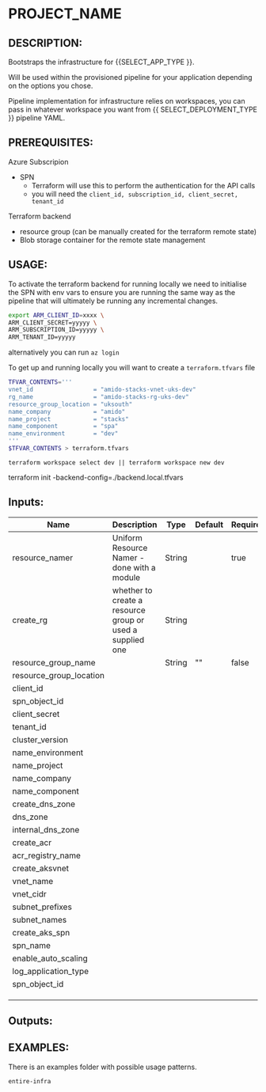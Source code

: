 # PROJECT_NAME

DESCRIPTION:
---
Bootstraps the infrastructure for {{SELECT_APP_TYPE }}. 

Will be used within the provisioned pipeline for your application depending on the options you chose.

Pipeline implementation for infrastructure relies on workspaces, you can pass in whatever workspace you want from {{ SELECT_DEPLOYMENT_TYPE }} pipeline YAML.

PREREQUISITES:
---
Azure Subscripion
  - SPN 
    - Terraform will use this to perform the authentication for the API calls
    - you will need the `client_id, subscription_id, client_secret, tenant_id`

Terraform backend
  - resource group (can be manually created for the terraform remote state)
  - Blob storage container for the remote state management


USAGE:
---

To activate the terraform backend for running locally we need to initialise the SPN with env vars to ensure you are running the same way as the pipeline that will ultimately be running any incremental changes.


```bash 
export ARM_CLIENT_ID=xxxx \
ARM_CLIENT_SECRET=yyyyy \
ARM_SUBSCRIPTION_ID=yyyyy \
ARM_TENANT_ID=yyyyy
```

alternatively you can run `az login` 

To get up and running locally you will want to create  a `terraform.tfvars` file 
```bash
TFVAR_CONTENTS='''
vnet_id                 = "amido-stacks-vnet-uks-dev"
rg_name                 = "amido-stacks-rg-uks-dev"
resource_group_location = "uksouth"
name_company            = "amido"
name_project            = "stacks"
name_component          = "spa"
name_environment        = "dev" 
'''
$TFVAR_CONTENTS > terraform.tfvars
```

```
terraform workspace select dev || terraform workspace new dev
```

terraform init -backend-config=./backend.local.tfvars

Inputs:
---

| Name | Description | Type | Default | Required |
|------|-------------|--------|---------|----------|
| resource_namer | Uniform Resource Namer - done with a module  | String |  | true |
| create_rg | whether to create a resource group or used a supplied one | String |  |  |
| resource_group_name |  | String | "" | false |
| resource_group_location |  |  |  |  |
| client_id |  |  |  |  |
| spn_object_id |  |  |  |  |
| client_secret |  |  |  |  |
| tenant_id |  |  |  |  |
| cluster_version |  |  |  |  |
| name_environment |  |  |  |  |
| name_project |  |  |  |  |
| name_company |  |  |  |  |
| name_component |  |  |  |  |
| create_dns_zone |  |  |  |  |
| dns_zone |  |  |  |  |
| internal_dns_zone |  |  |  |  |
| create_acr |  |  |  |  |
| acr_registry_name |  |  |  |  |
| create_aksvnet |  |  |  |  |
| vnet_name |  |  |  |  |
| vnet_cidr |  |  |  |  |
| subnet_prefixes |  |  |  |  |
| subnet_names |  |  |  |  |
| create_aks_spn |  |  |  |  |
| spn_name |  |  |  |  |
| enable_auto_scaling |  |  |  |  |
| log_application_type |  |  |  |  |
| spn_object_id |  |  |  |  |
|  |  |  |  |  |
|  |  |  |  |  |
|  |  |  |  |  |

Outputs:
---



EXAMPLES:
---
There is an examples folder with possible usage patterns.

`entire-infra` 


